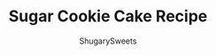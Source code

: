 ---
layout: ../../layouts/MarkdownPostLayout.astro
title: Sugar Cookie Cake Recipe
author: ShugarySweets
pubDate: 2021-02-25
description: "This Sugar Cookie Cake has everything you love about your favorite cut out treats, only it&#x27;s baked as one GIANT cookie the size of a cake. M&amp;Ms and peanut butter cups make this cookie cake even better. Perfect for holidays and only 5 ingredients!"
image_url: https://www.shugarysweets.com/wp-content/uploads/2021/03/Sugar-cookie-cake-facebook.jpg
tags: ["Cookies","American"]
calories: 189
protein: 6
carbohydrates: 11
fats: 14
fiber: 2
ingredients: ["1 package Betty Crocker Sugar Cookie Mix","1 Stick (/2 cup) of butter softened","1 Egg","1/2 cup of pastel M&Ms","8 Reese Peanut Butter Egg"]
serves: 12
time: "30 minutes"
prepTime: "5 minutes"
instructions: ["Preheat the oven to 350. Spray the bottom of a 9” pie plate or cast iron skillet.","In a large bowl mix together the cookie mix, softened butter and egg.","Next fold in the M&M’s","Press the dough into a pie plate or cast iron skillet. Press the egg-shaped candies lightly into the dough.","Bake for 25-30 minutes or until the edges are golden brown and the center is set. Cool completely before cutting."]
nutrition: ["189 calories","11 grams carbohydrates","36 milligrams cholesterol","14 grams fat","2 grams fiber","6 grams protein","4 grams saturated fat","147 grams sodium","5 grams sugar","0 grams trans fat","9 grams unsaturated fat"]
---